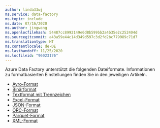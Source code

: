 ```yaml
---
author: linda33wj
ms.service: data-factory
ms.topic: include
ms.date: 07/16/2020
ms.author: jingwang
ms.openlocfilehash: 54487cc8992149e6d8b599bb2a4b35e2c252404d
ms.sourcegitcommit: a43a59e44c14d349d597c3d2fd2bc779989c71d7
ms.translationtype: HT
ms.contentlocale: de-DE
ms.lasthandoff: 11/25/2020
ms.locfileid: "96023176"
---
```

<!--
    Common for all ADF file-based connectors
-->

Azure Data Factory unterstützt die folgenden Dateiformate. Informationen zu formatbasierten Einstellungen finden Sie in den jeweiligen Artikeln.

- [Avro-Format](../articles/data-factory/format-avro.md)
- [Binärformat](../articles/data-factory/format-binary.md)
- [Textformat mit Trennzeichen](../articles/data-factory/format-delimited-text.md)
- [Excel-Format](../articles/data-factory/format-excel.md)
- [JSON-Format](../articles/data-factory/format-json.md)
- [ORC-Format](../articles/data-factory/format-orc.md)
- [Parquet-Format](../articles/data-factory/format-parquet.md)
- [XML-Format](../articles/data-factory/format-xml.md)
